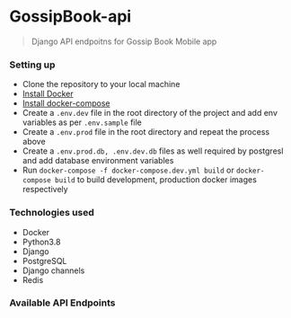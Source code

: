 # GossipBook-api
> Django API endpoitns for Gossip Book Mobile app

### Setting up 

- Clone the repository to your local machine
- [Install Docker](https://docs.docker.com/get-docker/)
- [Install docker-compose](https://docs.docker.com/compose/install/)
- Create a ```.env.dev``` file in the root directory of the project and add env variables as per ```.env.sample``` file
- Create a ```.env.prod``` file in the root directory and repeat the process above
- Create a ```.env.prod.db, .env.dev.db``` files as well required by postgresl and add database environment variables
- Run ```docker-compose -f docker-compose.dev.yml build``` or ```docker-compose build``` to build development, production docker images respectively


### Technologies used

- Docker
- Python3.8
- Django
- PostgreSQL
- Django channels
- Redis


### Available API Endpoints


